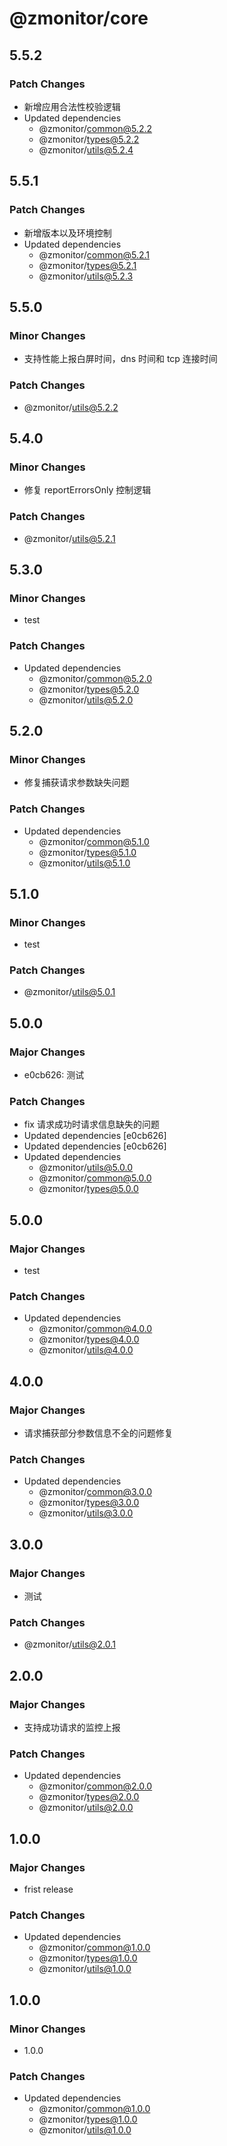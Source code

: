 # @zmonitor/core

## 5.5.2

### Patch Changes

- 新增应用合法性校验逻辑
- Updated dependencies
  - @zmonitor/common@5.2.2
  - @zmonitor/types@5.2.2
  - @zmonitor/utils@5.2.4

## 5.5.1

### Patch Changes

- 新增版本以及环境控制
- Updated dependencies
  - @zmonitor/common@5.2.1
  - @zmonitor/types@5.2.1
  - @zmonitor/utils@5.2.3

## 5.5.0

### Minor Changes

- 支持性能上报白屏时间，dns 时间和 tcp 连接时间

### Patch Changes

- @zmonitor/utils@5.2.2

## 5.4.0

### Minor Changes

- 修复 reportErrorsOnly 控制逻辑

### Patch Changes

- @zmonitor/utils@5.2.1

## 5.3.0

### Minor Changes

- test

### Patch Changes

- Updated dependencies
  - @zmonitor/common@5.2.0
  - @zmonitor/types@5.2.0
  - @zmonitor/utils@5.2.0

## 5.2.0

### Minor Changes

- 修复捕获请求参数缺失问题

### Patch Changes

- Updated dependencies
  - @zmonitor/common@5.1.0
  - @zmonitor/types@5.1.0
  - @zmonitor/utils@5.1.0

## 5.1.0

### Minor Changes

- test

### Patch Changes

- @zmonitor/utils@5.0.1

## 5.0.0

### Major Changes

- e0cb626: 测试

### Patch Changes

- fix 请求成功时请求信息缺失的问题
- Updated dependencies [e0cb626]
- Updated dependencies [e0cb626]
- Updated dependencies
  - @zmonitor/utils@5.0.0
  - @zmonitor/common@5.0.0
  - @zmonitor/types@5.0.0

## 5.0.0

### Major Changes

- test

### Patch Changes

- Updated dependencies
  - @zmonitor/common@4.0.0
  - @zmonitor/types@4.0.0
  - @zmonitor/utils@4.0.0

## 4.0.0

### Major Changes

- 请求捕获部分参数信息不全的问题修复

### Patch Changes

- Updated dependencies
  - @zmonitor/common@3.0.0
  - @zmonitor/types@3.0.0
  - @zmonitor/utils@3.0.0

## 3.0.0

### Major Changes

- 测试

### Patch Changes

- @zmonitor/utils@2.0.1

## 2.0.0

### Major Changes

- 支持成功请求的监控上报

### Patch Changes

- Updated dependencies
  - @zmonitor/common@2.0.0
  - @zmonitor/types@2.0.0
  - @zmonitor/utils@2.0.0

## 1.0.0

### Major Changes

- frist release

### Patch Changes

- Updated dependencies
  - @zmonitor/common@1.0.0
  - @zmonitor/types@1.0.0
  - @zmonitor/utils@1.0.0

## 1.0.0

### Minor Changes

- 1.0.0

### Patch Changes

- Updated dependencies
  - @zmonitor/common@1.0.0
  - @zmonitor/types@1.0.0
  - @zmonitor/utils@1.0.0
